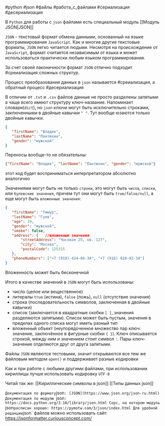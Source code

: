 #python #json #файлы #работа_с_файлами #сериализация #десериализация 


В `Python` для работы с `json` файлами есть специальный модуль [[Модуль JSON|JSON]]

`JSON` - текстовый формат обмена данными, основанный на языке программирования `JavaScript`. Как и многие другие текстовые форматы, `JSON` легко читается людьми. Несмотря на происхождение от `JavaScript`, формат считается независимым от языка и может использоваться практически любым языком программирования.

За счет своей лаконичности формат `JSON` отлично подходит #среиализация сложных структур.

Процесс преобразования данных в `json` называется #среиализация, а обратный процесс #десериализация

В отличии от `.txt` и `.csv` файлов данные не просто разделены запятыми а чаще всего имеют структуру ключ-название. Напоминает словари(`dict`), но `json` ключи могут быть исключительно строками, заключенными в двойные кавычки `" "`. Тут вообще юзаются только двойные кавычки.
```json
{
   "firstName": "Владик",
   "lastName": "Пантюхин",
   "gender": "мужской"
}
```
Переносы вообще-то не обязательны:
```json
{"firstName": "Владик", "lastName": "Пантюхин", "gender": "мужской"}
```
этот код будет восприниматься интерпретатором абсолютно аналогично

Значениями могут быть не только `строки`, это могут быть `числа`, `списки`, или `булевские значения`, причем тут они могут быть `true/false/null`, а еще могут быть `вложенные значения`:
```json
{
   "firstName": "Тимур",
   "lastName": "Гуев",
   "age": 29,
   "gender": "мужской",
   "smoke": false,
   "address": {   //вложенные значения
       "streetAddress": "Часовая 25, кв. 127",
       "city": "Москва",
       "postalCode": 125315
   },
   "phoneNumbers": ["+7 (919) 424-84-34", "+7 (916) 928-92-34"]
}
```
Вложенность может быть бесконечной

Итого в качестве значений в `JSON` могут быть использованы:
- число (целое или вещественное)
- литералы `true` (истина), `false` (ложь), `null` (отсутствие значения)
- строка (последовательность символов, заключенная в двойные кавычки)
- список (заключается в квадратные скобки `[ ]`, значения разделяются запятыми). Список может быть пустым, значения в пределах одного списка могут иметь разный тип
- вложенный объект (неупорядоченное множество пар ключ: значение, заключённое в фигурные скобки `{ }`). Ключ описывается строкой, между ним и значением стоит символ `:`. Пары ключ-значение отделяются друг от друга запятыми.

Файлы `JSON` являются тестовыми, значит открываются все тем же файловым методом `open()`
и поддерживает разные кодировки

Как и при работе с любыми другими файлами, при использовании кириллицы лучше использовать кодировку `UTF-8`

Читай так же:
[[Кириллические символы в json]]
[[Типы данных json]]


`
Документация по формату `json`: [JSON](https://www.json.org/json-ru.html)
Документация по модулю `json`: https://docs.python.org/3.10/library/json.html
Cорс, на котором модуль `json` расписан хорошо: https://pymotw.com/3/json/index.html
Для удобной редакции `json` файлов можно использовать сайт: https://jsonformatter.curiousconcept.com/